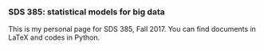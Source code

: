 ### SDS 385: statistical models for big data

This is my personal page for SDS 385, Fall 2017. You can find documents in LaTeX and codes in Python.
